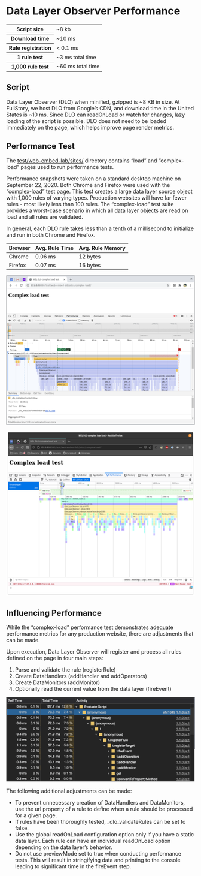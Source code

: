 # Data Layer Observer Performance

<table>
    <tr><th>Script size</th><td>~8 kb</td></tr>
    <tr><th>Download time</th><td>~10 ms</td></tr>
    <tr><th>Rule registration</th><td>&lt; 0.1 ms</td></tr>
    <tr><th>1 rule test</th><td>~3 ms total time</td></tr>
    <tr><th>1,000 rule test</th><td>~60 ms total time</td></tr>
</table>

## Script

Data Layer Observer (DLO) when minified, gzipped is ~8 KB in size.  At FullStory, we host DLO from Google’s CDN, and download time in the United States is ~10 ms.  Since DLO can readOnLoad or watch for changes, lazy loading of the script is possible.  DLO does not need to be loaded immediately on the page, which helps improve page render metrics.

## Performance Test

The [test/web-embed-lab/sites/](https://github.com/fullstorydev/fullstory-data-layer-observer/tree/main/test/web-embed-lab/sites) directory contains “load” and “complex-load” pages used to run performance tests.

Performance snapshots were taken on a standard desktop machine on September 22, 2020. Both Chrome and Firefox were used with the “complex-load” test page.  This test creates a large data layer source object with 1,000 rules of varying types. Production websites will have far fewer rules - most likely less than 100 rules. The “complex-load” test suite provides a worst-case scenario in which all data layer objects are read on load and all rules are validated.

In general, each DLO rule takes less than a tenth of a millisecond to initialize and run in both Chrome and Firefox.

| Browser | Avg. Rule Time | Avg. Rule Memory |
| ------- | -------------- | ---------------- |
| Chrome | 0.06 ms | 12 bytes |
| Firefox | 0.07 ms | 16 bytes |


![Chrome run time](./images/chrome-performance.png)

![Firefox run time](./images/firefox-performance.png)

## Influencing Performance

While the “complex-load” performance test demonstrates adequate performance metrics for any production website, there are adjustments that can be made.

Upon execution, Data Layer Observer will register and process all rules defined on the page in four main steps:

1. Parse and validate the rule (registerRule)
1. Create DataHandlers (addHandler and addOperators)
1. Create DataMonitors (addMonitor)
1. Optionally read the current value from the data layer (fireEvent)

![Timing results](./images/dlo-timing.png)

The following additional adjustments can be made:

- To prevent unnecessary creation of DataHandlers and DataMonitors, use the url property of a rule to define when a rule should be processed for a given page.
- If rules have been thoroughly tested, _dlo_validateRules can be set to false.
- Use the global readOnLoad configuration option only if you have a static data layer.  Each rule can have an individual readOnLoad option depending on the data layer’s behavior.
- Do not use previewMode set to true when conducting performance tests.  This will result in stringifying data and printing to the console leading to significant time in the fireEvent step.

